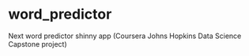 # word_predictor
Next word predictor shinny app (Coursera Johns Hopkins Data Science Capstone project)

